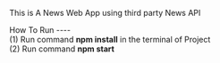 This is A News Web App using third party News API

How To Run ----</br>
(1) Run command <b>npm install</b> in the terminal of Project</br>
(2) Run command <b>npm start</b>
